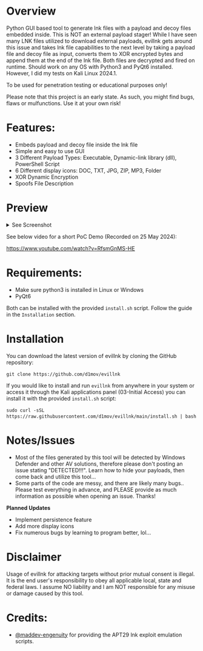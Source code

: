 # Overview
Python GUI based tool to generate lnk files with a payload and decoy files embedded inside. This is NOT an external payload stager! While I have seen many LNK files utilized to download external payloads, evillnk gets around this issue and takes lnk file capabilities to the next level by taking a payload file and decoy file as input, converts them to XOR encrypted bytes and append them at the end of the lnk file. Both files are decrypted and fired on runtime. Should work on any OS with Python3 and PyQt6 installed. However, I did my tests on Kali Linux 2024.1.

To be used for penetration testing or educational purposes only!

Please note that this project is an early state. As such, you might find bugs, flaws or mulfunctions.
Use it at your own risk!

# Features:
- Embeds payload and decoy file inside the lnk file
- Simple and easy to use GUI
- 3 Different Payload Types: Executable, Dynamic-link library (dll), PowerShell Script
- 6 Different display icons: DOC, TXT, JPG, ZIP, MP3, Folder
- XOR Dynamic Encryption
- Spoofs File Description

# Preview
<details>
  <summary>See Screenshot</summary>

![alt text](https://github.com/d1mov/evillnk/blob/main/img/screenshot.png)
</details>

See below video for a short PoC Demo (Recorded on 25 May 2024):

https://www.youtube.com/watch?v=RfsmGnMS-HE

# Requirements:
- Make sure python3 is installed in Linux or Windows
- PyQt6

Both can be installed with the provided `install.sh` script. Follow the guide in the `Installation` section.

# Installation
You can download the latest version of evillnk by cloning the GitHub repository:
```
git clone https://github.com/d1mov/evillnk
```

If you would like to install and run `evillnk` from anywhere in your system or access it through the Kali applications panel (03-Initial Access) you can install it with the provided `install.sh` script:
```
sudo curl -sSL https://raw.githubusercontent.com/d1mov/evillnk/main/install.sh | bash
```

# Notes/Issues
- Most of the files generated by this tool will be detected by Windows Defender and other AV solutions, therefore please don't posting an issue stating "DETECTED!!!". Learn how to hide your payloads, then come back and utilize this tool...
- Some parts of the code are messy, and there are likely many bugs.. Please test everything in advance, and PLEASE provide as much information as possible when opening an issue. Thanks!

**Planned Updates**
- Implement persistence feature
- Add more display icons
- Fix numerous bugs by learning to program better, lol...

# Disclaimer
Usage of evillnk for attacking targets without prior mutual consent is illegal.
It is the end user's responsibility to obey all applicable local, state and federal laws.
I assume NO liability and I am NOT responsible for any misuse or damage caused by this tool.

# Credits:
* [@maddev-engenuity](https://mitre-engenuity.org/) for providing the APT29 lnk exploit emulation scripts.
